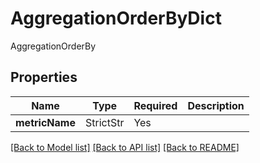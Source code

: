 # AggregationOrderByDict

AggregationOrderBy

## Properties
| Name | Type | Required | Description |
| ------------ | ------------- | ------------- | ------------- |
**metricName** | StrictStr | Yes |  |


[[Back to Model list]](../../README.md#models-v1-link) [[Back to API list]](../../README.md#documentation-for-api-endpoints) [[Back to README]](../../README.md)
